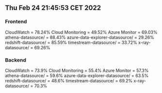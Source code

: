 ## Thu Feb 24 21:45:53 CET 2022
### Frontend
CloudWatch = 78.24%
Cloud Monitoring = 49.52%
Azure Monitor = 69.03%
athena-datasource/ = 88.43%
azure-data-explorer-datasource/ = 29.26%
redshift-datasource/ = 85.59%
timestream-datasource/ = 33.72%
x-ray-datasource/ = 69.26%
### Backend
CloudWatch = 73.9%
Cloud Monitoring = 55.4%
Azure Monitor = 57.3%
athena-datasource/ = 59.6%
azure-data-explorer-datasource/ = 63.5%
redshift-datasource/ = 48.6%
timestream-datasource/ = 69.2%
x-ray-datasource/ = 70.3%
